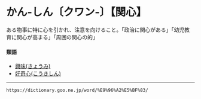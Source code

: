 # かん‐しん〔クワン‐〕【関心】

ある物事に特に心を引かれ、注意を向けること。「政治に関心がある」「幼児教育に関心が高まる」「周囲の関心の的」

#### 類語

-   [興味(きょうみ)](https://dictionary.goo.ne.jp/word/%E8%88%88%E5%91%B3/#jn-57062)
-   [好奇心(こうきしん)](https://dictionary.goo.ne.jp/word/%E5%A5%BD%E5%A5%87%E5%BF%83/#jn-72293)

---
`https://dictionary.goo.ne.jp/word/%E9%96%A2%E5%BF%83/`